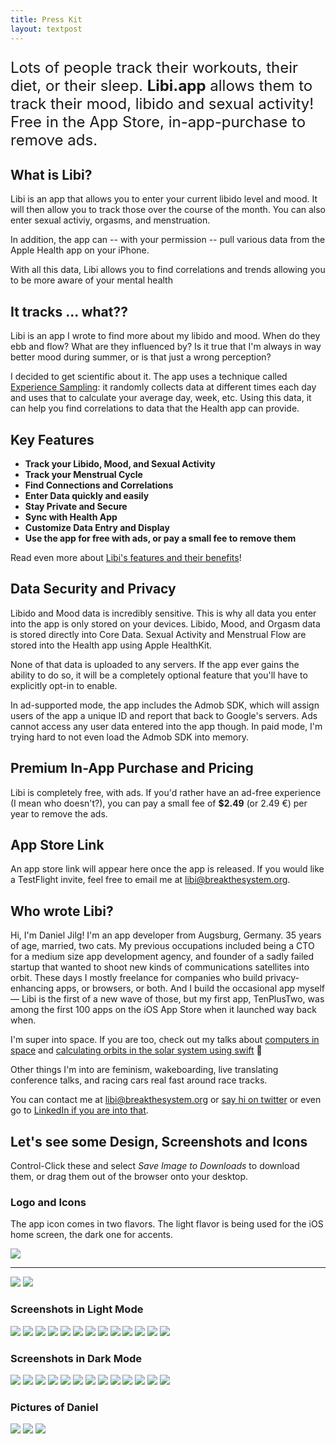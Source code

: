 ```yaml
---
title: Press Kit
layout: textpost
---
```


<p style="font-size: 18pt;">Lots of people track their workouts, their diet, or their sleep. <b>Libi.app</b> allows them to track their mood, libido and sexual activity! Free in the App Store, in-app-purchase to remove ads.</p>

## What is Libi?
Libi is an app that allows you to enter your current libido level and mood. It will then allow you to track those over the course of the month. You can also enter sexual activiy, orgasms, and menstruation. 

In addition, the app can -- with your permission -- pull various data from the Apple Health app on your iPhone. 

With all this data, Libi allows you to find correlations and trends allowing you to be more aware of your mental health 

## It tracks ... what??
Libi is an app I wrote to find more about my libido and mood. When do they ebb and flow? What are they influenced by? Is it true that I'm always in way better mood during summer, or is that just a wrong perception?

I decided to get scientific about it. The app uses a technique called [Experience Sampling](https://en.wikipedia.org/wiki/Experience_sampling_method): it randomly collects data at different times each day and uses that to calculate your average day, week, etc. Using this data, it can help you find correlations to data that the Health app can provide.

## Key Features

- **Track your Libido, Mood, and Sexual Activity**
- **Track your Menstrual Cycle**
- **Find Connections and Correlations**
- **Enter Data quickly and easily**
- **Stay Private and Secure**
- **Sync with Health App**
- **Customize Data Entry and Display**
- **Use the app for free with ads, or pay a small fee to remove them**

Read even more about [Libi's features and their benefits](/benefits)!

## Data Security and Privacy
Libido and Mood data is incredibly sensitive. This is why all data you enter into the app is only stored on your devices. Libido, Mood, and Orgasm data is stored directly into Core Data. Sexual Activity and Menstrual Flow are stored into the Health app using Apple HealthKit. 

None of that data is uploaded to any servers. If the app ever gains the ability to do so, it will be a completely optional feature that you'll have to explicitly opt-in to enable. 

In ad-supported mode, the app includes the Admob SDK, which will assign users of the app a unique ID and report that back to Google's servers. Ads cannot access any user data entered into the app though. In paid mode, I'm trying hard to not even load the Admob SDK into memory.

## Premium In-App Purchase and Pricing
Libi is completely free, with ads. If you'd rather have an ad-free experience (I mean who doesn't?), you can pay a small fee of **$2.49** (or 2.49 €) per year to remove the ads. 

## App Store Link
An app store link will appear here once the app is released. If you would like a TestFlight invite, feel free to email me at [libi@breakthesystem.org](mailto:libi@breakthesystem.org).

## Who wrote Libi?
Hi, I'm Daniel Jilg! I'm an app developer from Augsburg, Germany. 35 years of age, married, two cats. My previous occupations included being a CTO for a medium size app development agency, and founder of a sadly failed startup that wanted to shoot new kinds of communications satellites into orbit. These days I mostly freelance for companies who build privacy-enhancing apps, or browsers, or both. And I build the occasional app myself — Libi is the first of a new wave of those, but my first app, TenPlusTwo, was among the first 100 apps on the iOS App Store when it launched way back when.

I'm super into space. If you are too, check out my talks about [computers in space](https://www.youtube.com/watch?v=OTys3VzCe7o) and [calculating orbits in the solar system using swift](https://www.youtube.com/watch?v=09iTidqkriw) 🚀

Other things I'm into are feminism, wakeboarding, live translating conference talks, and racing cars real fast around race tracks.

You can contact me at [libi@breakthesystem.org](mailto:libi@breakthesystem.org) or [say hi on twitter](https://twitter.com/breakthesystem) or even go to [LinkedIn if you are into that](https://www.linkedin.com/in/danieljilg/).

## Let's see some Design, Screenshots and Icons

Control-Click these and select *Save Image to Downloads* to download them, or drag them out of the browser onto your desktop.

### Logo and Icons

The app icon comes in two flavors. The light flavor is being used for the iOS home screen, the dark one for accents.

<img src="assets/press/banner3.jpg" class="pressImage">

----

<img src="assets/press/AppIcon3.png" class="pressImage halfWidth">
<img src="assets/press/AppIcon3Light.png" class="pressImage halfWidth">

### Screenshots in Light Mode

<img src="assets/screenshots/IMG_8065.PNG" class="pressImage thirdWidth">
<img src="assets/screenshots/IMG_8066.PNG" class="pressImage thirdWidth">
<img src="assets/screenshots/IMG_8067.PNG" class="pressImage thirdWidth">
<img src="assets/screenshots/IMG_8068.PNG" class="pressImage thirdWidth">
<img src="assets/screenshots/IMG_8068.PNG" class="pressImage thirdWidth">
<img src="assets/screenshots/IMG_8069.PNG" class="pressImage thirdWidth">
<img src="assets/screenshots/IMG_8070.PNG" class="pressImage thirdWidth">
<img src="assets/screenshots/IMG_8071.PNG" class="pressImage thirdWidth">
<img src="assets/screenshots/IMG_8072.PNG" class="pressImage thirdWidth">
<img src="assets/screenshots/IMG_8073.PNG" class="pressImage thirdWidth">
<img src="assets/screenshots/IMG_8074.PNG" class="pressImage thirdWidth">
<img src="assets/screenshots/IMG_8075.PNG" class="pressImage thirdWidth">
<img src="assets/screenshots/IMG_8076.PNG" class="pressImage thirdWidth">

### Screenshots in Dark Mode

<img src="assets/screenshots/IMG_8077.PNG" class="pressImage thirdWidth">
<img src="assets/screenshots/IMG_8078.PNG" class="pressImage thirdWidth">
<img src="assets/screenshots/IMG_8079.PNG" class="pressImage thirdWidth">
<img src="assets/screenshots/IMG_8080.PNG" class="pressImage thirdWidth">
<img src="assets/screenshots/IMG_8081.PNG" class="pressImage thirdWidth">
<img src="assets/screenshots/IMG_8082.PNG" class="pressImage thirdWidth">
<img src="assets/screenshots/IMG_8083.PNG" class="pressImage thirdWidth">
<img src="assets/screenshots/IMG_8084.PNG" class="pressImage thirdWidth">
<img src="assets/screenshots/IMG_8085.PNG" class="pressImage thirdWidth">
<img src="assets/screenshots/IMG_8086.PNG" class="pressImage thirdWidth">
<img src="assets/screenshots/IMG_8087.PNG" class="pressImage thirdWidth">
<img src="assets/screenshots/IMG_8088.PNG" class="pressImage thirdWidth">
<img src="assets/screenshots/IMG_8089.PNG" class="pressImage thirdWidth">

### Pictures of Daniel
<img src="assets/press/daniel2.jpg" class="pressImage thirdWidth">
<img src="assets/press/daniel1.jpg" class="pressImage thirdWidth">
<img src="assets/press/daniel3.jpg" class="pressImage thirdWidth">